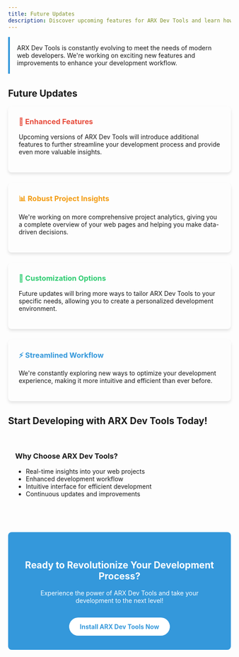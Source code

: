 ```yaml
---
title: Future Updates
description: Discover upcoming features for ARX Dev Tools and learn how to start enhancing your development workflow today.
---
```


<div class="intro-block">
  ARX Dev Tools is constantly evolving to meet the needs of modern web developers. We're working on exciting new features and improvements to enhance your development workflow.
</div>

## Future Updates

<div class="feature-grid">
  <div class="feature-card">
    <h3 class="feature-title title-one">🚀 Enhanced Features</h3>
    <p>Upcoming versions of ARX Dev Tools will introduce additional features to further streamline your development process and provide even more valuable insights.</p>
  </div>

  <div class="feature-card">
    <h3 class="feature-title title-two">📊 Robust Project Insights</h3>
    <p>We're working on more comprehensive project analytics, giving you a complete overview of your web pages and helping you make data-driven decisions.</p>
  </div>

  <div class="feature-card">
    <h3 class="feature-title title-three">🎨 Customization Options</h3>
    <p>Future updates will bring more ways to tailor ARX Dev Tools to your specific needs, allowing you to create a personalized development environment.</p>
  </div>

  <div class="feature-card">
    <h3 class="feature-title title-four">⚡ Streamlined Workflow</h3>
    <p>We're constantly exploring new ways to optimize your development experience, making it more intuitive and efficient than ever before.</p>
  </div>
</div>

## Start Developing with ARX Dev Tools Today!

<div class="get-started-section">
  <h3>Why Choose ARX Dev Tools?</h3>
  <ul>
    <li>Real-time insights into your web projects</li>
    <li>Enhanced development workflow</li>
    <li>Intuitive interface for efficient development</li>
    <li>Continuous updates and improvements</li>
  </ul>
</div>

<div class="cta-block">
  <h2>Ready to Revolutionize Your Development Process?</h2>
  <p>Experience the power of ARX Dev Tools and take your development to the next level!</p>
  <a href="https://chromewebstore.google.com/detail/1930/mbcibgkijjmnhbbheafplbapiacgkebe?utm_source=ext_app_menu" class="cta-button">Install ARX Dev Tools Now</a>
</div>

<style>
  .intro-block {
    background-color: transparent;
    border-left: 4px solid #3498db;
    padding: 1rem;
    margin-bottom: 2rem;
    border-radius: 0 0.5rem 0.5rem 0;
  }

  .feature-grid {
    display: grid;
    grid-template-columns: repeat(auto-fit, minmax(250px, 1fr));
    gap: 1.5rem;
    margin-bottom: 2rem;
  }

  .feature-card {
    background-color: transparent;
    border-radius: 0.5rem;
    padding: 1.5rem;
    box-shadow: 0 4px 6px rgba(0, 0, 0, 0.1);
    transition: transform 0.3s ease;
  }

  .feature-card:hover {
    transform: translateY(-5px);
  }

  .feature-card h3 {
    margin-top: 0;
  }

  /* Feature Title Colors */
  .title-one {
    color: #e74c3c; /* Red */
  }

  .title-two {
    color: #f39c12; /* Orange */
  }

  .title-three {
    color: #2ecc71; /* Green */
  }

  .title-four {
    color: #3498db; /* Blue */
  }

  .get-started-section {
    background-color: transparent;
    padding: 1rem;
    margin-bottom: 2rem;
    border-radius: 0 0.5rem 0.5rem 0;
  }

  .get-started-section ul {
    padding-left: 1.5rem;
  }

  .cta-block {
    background-color: #3498db;
    color: #ffffff;
    padding: 2rem;
    border-radius: 0.5rem;
    text-align: center;
    margin-top: 3rem;
  }

  .cta-button {
    display: inline-block;
    background-color: #ffffff;
    color: #3498db;
    padding: 0.75rem 1.5rem;
    border-radius: 2rem;
    text-decoration: none;
    font-weight: bold;
    margin-top: 1rem;
    transition: background-color 0.3s ease, color 0.3s ease;
  }

  .cta-button:hover {
    background-color: #3498db;
    color: #ffffff;
  }
</style>
